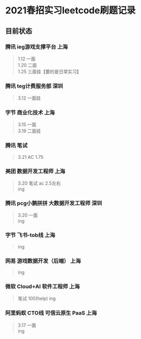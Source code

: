# 2021春招实习leetcode刷题记录

## 目前状态

### 腾讯  ieg游戏支撑平台  上海

> 1.12   一面  
> 1.20   二面  
> 1.25   三面挂【要的是日常实习】  

### 腾讯  teg计费服务部  深圳

> 3.12   一面挂  

### 字节 商业化技术  上海

> 3.15   一面  
> 3.19   二面挂  

### 腾讯  笔试

>3.21   AC  1.75

### 美团  数据开发工程师  上海

> 3.20   笔试 ac 2.5左右  
> ing

### 腾讯  pcg小鹅拼拼 大数据开发工程师  深圳

>3.20   一面  
>ing

### 字节 飞书-tob线  上海

> ing  
> 

### 网易 游戏数据开发（后端）  上海

> ing  
> 

### 微软 Cloud+AI 软件工程师  上海

> 笔试 100(help)
> ing

### 阿里蚂蚁 CTO线 可信云原生 PaaS  上海

> 3.17  一面  
> ing
